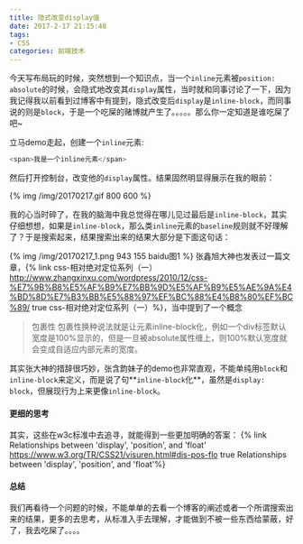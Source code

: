 ```yaml
---
title: 隐式改变display值
date: 2017-2-17 21:15:48
tags:
- CSS
categories: 前端技术
---
```


今天写布局玩的时候，突然想到一个知识点，当一个`inline`元素被`position: absolute`的时候，会隐式地改变其`display`属性，当时就和同事讨论了一下，因为我记得我以前看到过博客中有提到，隐式改变后`display`是`inline-block`，而同事说的则是`block`，于是一个吃屎的赌博就产生了。。。。。那么你一定知道是谁吃屎了吧~

<!-- more -->

立马demo走起，创建一个`inline`元素:
```javascript
<span>我是一个inline元素</span>
```

然后打开控制台，改变他的`display`属性。结果固然明显得展示在我的眼前：

{% img /img/20170217.gif 800 600 %}

我的心当时碎了，在我的脑海中我总觉得在哪儿见过最后是`inline-block`，其实仔细想想，如果是`inline-block`，那么类`inline`元素的`baseline`规则就不好理解了？于是搜索起来，结果搜索出来的结果大部分是下面这句话：

{% img /img/20170217_1.png 943 155 baidu图1 %}
张鑫旭大神也发表过一篇文章，{% link css-相对绝对定位系列（一） http://www.zhangxinxu.com/wordpress/2010/12/css-%E7%9B%B8%E5%AF%B9%E7%BB%9D%E5%AF%B9%E5%AE%9A%E4%BD%8D%E7%B3%BB%E5%88%97%EF%BC%88%E4%B8%80%EF%BC%89/ true css-相对绝对定位系列（一）%}，当中提到了一个概念
> 包裹性
> 包裹性换种说法就是让元素inline-block化，例如一个div标签默认宽度是100%显示的，但是一旦被absolute属性缠上，则100%默认宽度就会变成自适应内部元素的宽度。

其实张大神的措辞很巧妙，张含韵妹子的demo也非常直观，不能单纯用`block`和`inline-block`来定义，而是说了句**`inline-block`化**，虽然是`display: block`，但展现行为上来更像`inline-block`。

#### 更细的思考
其实，这些在w3c标准中去追寻，就能得到一些更加明确的答案：
{% link Relationships between 'display', 'position', and 'float' https://www.w3.org/TR/CSS21/visuren.html#dis-pos-flo true Relationships between 'display', 'position', and 'float'%}

#### 总结
我们再看待一个问题的时候，不能单单的去看一个博客的阐述或者一个所谓搜索出来的结果，更多的去思考，从标准入手去理解，才能做到不被一些东西给蒙蔽，好了，我去吃屎了。。。。